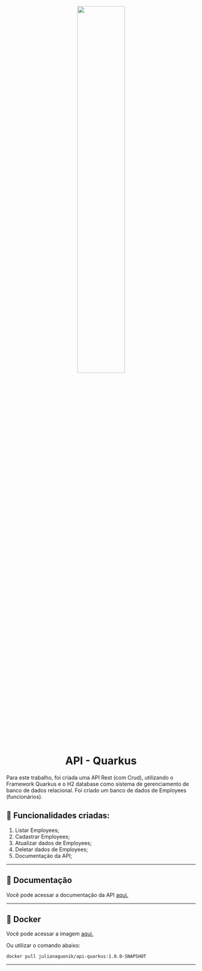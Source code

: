 <p align="center">
  <img src="https://design.jboss.org/quarkus/logo/final/PNG/quarkus_icon_rgb_1024px_default.png" width="50%">
</p>


<h1 align="center"> API - Quarkus </h1>

<p> Para este trabalho, foi criada uma API Rest (com Crud), utilizando o Framework Quarkus e o H2 database como sistema de gerenciamento de banco de dados relacional. 
Foi criado um banco de dados de Employees (funcionários). </p>


## :memo: Funcionalidades criadas: 

1. Listar Employees;
2. Cadastrar Employees;
3. Atualizar dados de Employees;
4. Deletar dados de Employees;
4. Documentação da API;

---

## :page_with_curl: Documentação

Você pode acessar a documentação da API [aqui.](https://documenter.getpostman.com/view/23106459/VUxRQSR9)


---
## :whale: Docker 

Você pode acessar a imagem [aqui.](https://hub.docker.com/repository/docker/julianaguonik/api-quarkus)

Ou utilizar o comando abaixo:

```shell script
docker pull julianaguonik/api-quarkus:1.0.0-SNAPSHOT
```


---

<!-- # api-quarkus Project

This project uses Quarkus, the Supersonic Subatomic Java Framework.

If you want to learn more about Quarkus, please visit its website: https://quarkus.io/ .

## Running the application in dev mode

You can run your application in dev mode that enables live coding using:
```shell script
./mvnw compile quarkus:dev
```

> **_NOTE:_**  Quarkus now ships with a Dev UI, which is available in dev mode only at http://localhost:8080/q/dev/.

## Packaging and running the application

The application can be packaged using:
```shell script
./mvnw package
```
It produces the `quarkus-run.jar` file in the `target/quarkus-app/` directory.
Be aware that it’s not an _über-jar_ as the dependencies are copied into the `target/quarkus-app/lib/` directory.

The application is now runnable using `java -jar target/quarkus-app/quarkus-run.jar`.

If you want to build an _über-jar_, execute the following command:
```shell script
./mvnw package -Dquarkus.package.type=uber-jar
```

The application, packaged as an _über-jar_, is now runnable using `java -jar target/*-runner.jar`.

## Creating a native executable

You can create a native executable using: 
```shell script
./mvnw package -Pnative
```

Or, if you don't have GraalVM installed, you can run the native executable build in a container using: 
```shell script
./mvnw package -Pnative -Dquarkus.native.container-build=true
```

You can then execute your native executable with: `./target/api-quarkus-1.0.0-SNAPSHOT-runner`

If you want to learn more about building native executables, please consult https://quarkus.io/guides/maven-tooling.

## Related Guides

- RESTEasy Classic JSON-B ([guide](https://quarkus.io/guides/rest-json)): JSON-B serialization support for RESTEasy Classic
- Hibernate ORM with Panache ([guide](https://quarkus.io/guides/hibernate-orm-panache)): Simplify your persistence code for Hibernate ORM via the active record or the repository pattern
- RESTEasy Classic ([guide](https://quarkus.io/guides/resteasy)): REST endpoint framework implementing JAX-RS and more

## Provided Code

### RESTEasy JAX-RS

Easily start your RESTful Web Services

[Related guide section...](https://quarkus.io/guides/getting-started#the-jax-rs-resources) -->
